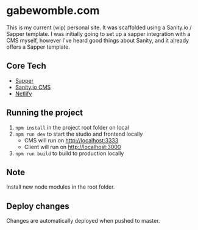 # gabewomble.com

This is my current (wip) personal site. It was scaffolded using a Sanity.io / Sapper template. I was initially going to set up a sapper integration with a CMS myself, however I've heard good things about Sanity, and it already offers a Sapper template.

## Core Tech

- [Sapper](https://sapper.svelte.dev/)
- [Sanity.io CMS](https://www.sanity.io)
- [Netlify](https://netlify.com)

## Running the project

1. `npm install` in the project root folder on local
2. `npm run dev` to start the studio and frontend locally
   - CMS will run on [http://localhost:3333](http://localhost:3333)
   - Client will run on [http://localhost:3000](http://localhost:3000)
3. `npm run build` to build to production locally

## Note

Install new node modules in the root folder.

## Deploy changes

Changes are automatically deployed when pushed to master.
